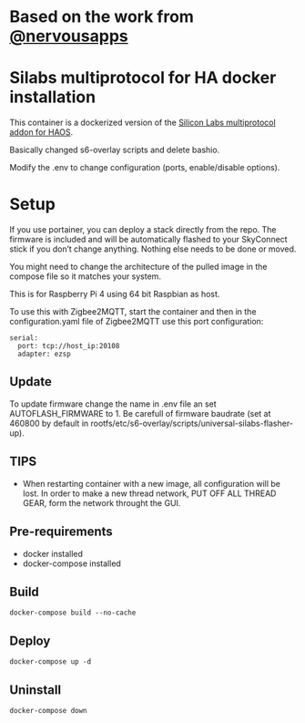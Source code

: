 # Based on the work from [@nervousapps](https://github.com/nervousapps/haDOCKERaddons/tree/master/silabs-multiprotocol/dockerCustom)

# Silabs multiprotocol for HA docker installation

This container is a dockerized version of the [Silicon Labs multiprotocol addon for HAOS](https://skyconnect.home-assistant.io/procedures/enable-multiprotocol/).

Basically changed s6-overlay scripts and delete bashio.

Modify the .env to change configuration (ports, enable/disable options).

# Setup

If you use portainer, you can deploy a stack directly from the repo. The firmware is included and will be automatically flashed to your SkyConnect stick if you don’t change anything. Nothing else needs to be done or moved.

You might need to change the architecture of the pulled image in the compose file so it matches your system. 

This is for Raspberry Pi 4 using 64 bit Raspbian as host.

To use this with Zigbee2MQTT, start the container and then in the configuration.yaml file of Zigbee2MQTT use this port configuration:
```
serial:
  port: tcp://host_ip:20108
  adapter: ezsp
```
## Update

To update firmware change the name in .env file an set AUTOFLASH_FIRMWARE to 1.
Be carefull of firmware baudrate (set at 460800 by default in rootfs/etc/s6-overlay/scripts/universal-silabs-flasher-up).

## TIPS

- When restarting container with a new image, all configuration will be lost.
In order to make a new thread network, PUT OFF ALL THREAD GEAR, form the network throught the GUI.

## Pre-requirements
- docker installed
- docker-compose installed

## Build 
```
docker-compose build --no-cache
```

## Deploy
```
docker-compose up -d
```

## Uninstall
```
docker-compose down
```
